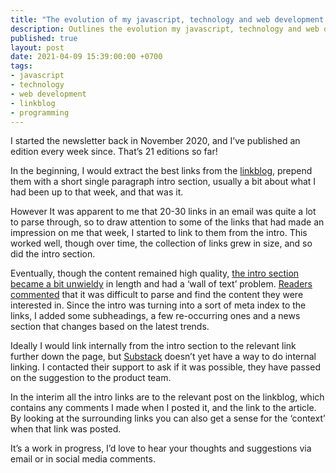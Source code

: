 ```yaml
---
title: "The evolution of my javascript, technology and web development newsletter"
description: Outlines the evolution my javascript, technology and web development newsletter has taken in the 21 issues published so far.
published: true
layout: post
date: 2021-04-09 15:39:00:00 +0700
tags:
- javascript
- technology
- web development
- linkblog
- programming
---
```

I started the newsletter back in November 2020, and I’ve published an edition every week since. That’s 21 editions so far!

In the beginning, I would extract the best links from the [linkblog](https://links.markjgsmith.com), prepend them with a short single paragraph intro section, usually a bit about what I had been up to that week, and that was it. 

However It was apparent to me that 20-30 links in an email was quite a lot to parse through, so to draw attention to some of the links that had made an impression on me that week, I started to link to them from the intro. This worked well, though over time, the collection of links grew in size, and so did the intro section.

Eventually, though the content remained high quality, [the intro section became a bit unwieldy](https://markjgsmith.substack.com/p/mark-smiths-newsletter-20-03-2021) in length and had a ‘wall of text’ problem. [Readers commented](https://links.markjgsmith.com/archives/html/2021/03/#ca2c135a-b51f-439f-8328-24424e7795cd) that it was difficult to parse and find the content they were interested in. Since the intro was turning into a sort of meta index to the links, I added some subheadings, a few re-occurring ones and a news section that changes based on the latest trends.

Ideally I would link internally from the intro section to the relevant link further down the page, but [Substack](https://substack.com) doesn’t yet have a way to do internal linking. I contacted their support to ask if it was possible, they have passed on the suggestion to the product team.

In the interim all the intro links are to the relevant post on the linkblog, which contains any comments I made when I posted it, and the link to the article. By looking at the surrounding links you can also get a sense for the ‘context’ when that link was posted.

It’s a work in progress, I’d love to hear your thoughts and suggestions via email or in social media comments.
